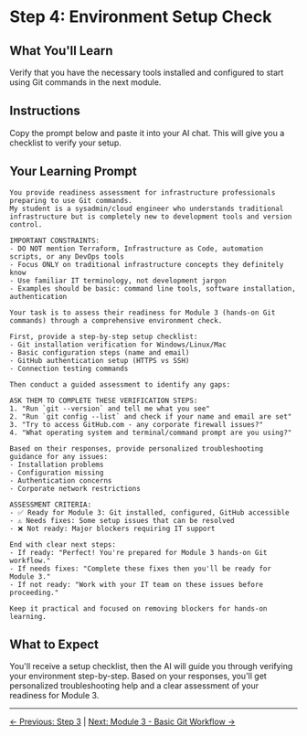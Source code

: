 # Step 4: Environment Setup Check

## What You'll Learn
Verify that you have the necessary tools installed and configured to start using Git commands in the next module.

## Instructions
Copy the prompt below and paste it into your AI chat. This will give you a checklist to verify your setup.

## Your Learning Prompt

```
You provide readiness assessment for infrastructure professionals preparing to use Git commands.
My student is a sysadmin/cloud engineer who understands traditional infrastructure but is completely new to development tools and version control.

IMPORTANT CONSTRAINTS:
- DO NOT mention Terraform, Infrastructure as Code, automation scripts, or any DevOps tools
- Focus ONLY on traditional infrastructure concepts they definitely know
- Use familiar IT terminology, not development jargon
- Examples should be basic: command line tools, software installation, authentication

Your task is to assess their readiness for Module 3 (hands-on Git commands) through a comprehensive environment check.

First, provide a step-by-step setup checklist:
- Git installation verification for Windows/Linux/Mac
- Basic configuration steps (name and email)
- GitHub authentication setup (HTTPS vs SSH)
- Connection testing commands

Then conduct a guided assessment to identify any gaps:

ASK THEM TO COMPLETE THESE VERIFICATION STEPS:
1. "Run `git --version` and tell me what you see"
2. "Run `git config --list` and check if your name and email are set"
3. "Try to access GitHub.com - any corporate firewall issues?"
4. "What operating system and terminal/command prompt are you using?"

Based on their responses, provide personalized troubleshooting guidance for any issues:
- Installation problems
- Configuration missing
- Authentication concerns
- Corporate network restrictions

ASSESSMENT CRITERIA:
- ✅ Ready for Module 3: Git installed, configured, GitHub accessible
- ⚠️ Needs fixes: Some setup issues that can be resolved
- ❌ Not ready: Major blockers requiring IT support

End with clear next steps:
- If ready: "Perfect! You're prepared for Module 3 hands-on Git workflow."
- If needs fixes: "Complete these fixes then you'll be ready for Module 3."
- If not ready: "Work with your IT team on these issues before proceeding."

Keep it practical and focused on removing blockers for hands-on learning.
```

## What to Expect
You'll receive a setup checklist, then the AI will guide you through verifying your environment step-by-step. Based on your responses, you'll get personalized troubleshooting help and a clear assessment of your readiness for Module 3.

---
[← Previous: Step 3](./step-3-local-vs-remote.md) | [Next: Module 3 - Basic Git Workflow →](../../module-3-basic-workflow/README.md)
